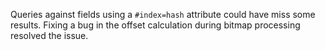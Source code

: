 Queries against fields using a `#index=hash` attribute could have miss some
results. Fixing a bug in the offset calculation during bitmap processing
resolved the issue.
